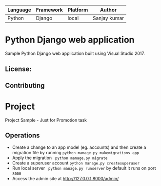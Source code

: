 # 

| Language | Framework | Platform | Author |
| -------- | -------- |--------|--------|
| Python | Django | local | Sanjay kumar


# Python Django web application


Sample Python Django web application built using Visual Studio 2017.

## License:



## Contributing

# Project
Project Sample - Just for Promotion task

## Operations
- Create a change to an app model (eg. accounts) and then create a migration 
  file by running `python manage.py makemigrations app`
- Apply the migration ` python manage.py migrate`
- Create a superuser account `python manage.py createsuperuser`
- Run local server ` python manage.py runserver` by default it runs on port 
  `8000`
- Access the admin site at http://127.0.0.1:8000/admin/

